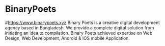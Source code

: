 # BinaryPoets
#https://www.binarypoets.xyz
Binary Poets is a creative digital development agency based in Bangladesh. We provide a complete digital solution from initiating an idea to compilation. Binary Poets achieved expertise on Web Design, Web Development, Android &amp; IOS mobile Application.

